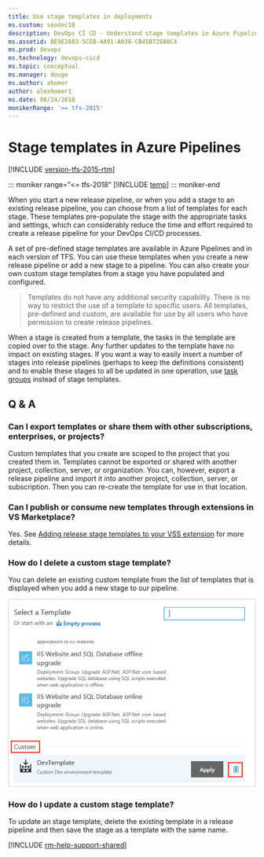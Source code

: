 ```yaml
---
title: Use stage templates in deployments
ms.custom: seodec18
description: DevOps CI CD - Understand stage templates in Azure Pipelines and Team Foundation Server (TFS)
ms.assetid: BE9E2883-5CEB-4A91-A038-CB45B728A0C4
ms.prod: devops
ms.technology: devops-cicd
ms.topic: conceptual
ms.manager: douge
ms.author: ahomer
author: alexhomer1
ms.date: 08/24/2018
monikerRange: '>= tfs-2015'
---
```


# Stage templates in Azure Pipelines

[!INCLUDE [version-tfs-2015-rtm](../_shared/version-tfs-2015-rtm.md)]

::: moniker range="<= tfs-2018"
[!INCLUDE [temp](../_shared/concept-rename-note.md)]
::: moniker-end

When you start a new release pipeline, or when you add a stage to
an existing release pipeline, you can choose from a list of templates for
each stage. These templates pre-populate the stage with the
appropriate tasks and settings, which can considerably reduce the time and
effort required to create a release pipeline for your DevOps CI/CD processes.

A set of pre-defined stage templates are available in
Azure Pipelines and in each version of TFS. You can use these templates
when you create a new release pipeline or add a new
stage to a pipeline. You can also create your own custom
stage templates from a stage you have populated and
configured.

>Templates do not have any additional security capability.
There is no way to restrict the use of a template to specific
users. All templates, pre-defined and custom, are available for
use by all users who have permission to create release pipelines.

When a stage is created from a template, the tasks in the template are copied over to the stage.
Any further updates to the template have no impact on existing stages.
If you want a way to easily insert a number of stages into release pipelines
(perhaps to keep the definitions consistent) and to enable these stages to all be updated
in one operation, use [task groups](../library/task-groups.md) instead of stage templates.

## Q & A

### Can I export templates or share them with other subscriptions, enterprises, or projects?

Custom templates that you create are scoped to the project that you created them in.
Templates cannot be exported or shared with another project, collection, server, or organization.
You can, however, export a release pipeline and import it into another project, collection, server, or subscription.
Then you can re-create the template for use in that location.

### Can I publish or consume new templates through extensions in VS Marketplace?

Yes. See [Adding release stage templates to your VSS extension](https://blogs.msdn.microsoft.com/divman/2017/05/30/adding-release-management-environment-templates-to-your-vss-extension/) for more details.

### How do I delete a custom stage template?

You can delete an existing custom template from the list of templates that is displayed when you add a new stage to our pipeline.

![Delete custom template](_img/delete-custom-template.png)

### How do I update a custom stage template?

To update an stage template, delete the existing template in a release pipeline and then save the stage as a template with the same name.

[!INCLUDE [rm-help-support-shared](../_shared/rm-help-support-shared.md)]

